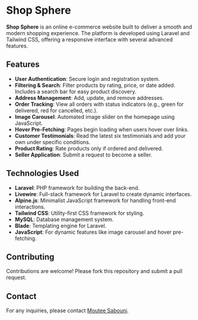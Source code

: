 # Shop Sphere

**Shop Sphere** is an online e-commerce website built to deliver a smooth and modern shopping experience. The platform is developed using Laravel and Tailwind CSS, offering a responsive interface with several advanced features.

## Features

- **User Authentication**: Secure login and registration system.
- **Filtering & Search**: Filter products by rating, price, or date added. Includes a search bar for easy product discovery.
- **Address Management**: Add, update, and remove addresses.
- **Order Tracking**: View all orders with status indicators (e.g., green for delivered, red for cancelled, etc.).
- **Image Carousel**: Automated image slider on the homepage using JavaScript.
- **Hover Pre-Fetching**: Pages begin loading when users hover over links.
- **Customer Testimonials**: Read the latest six testimonials and add your own under specific conditions.
- **Product Rating**: Rate products only if ordered and delivered.
- **Seller Application**: Submit a request to become a seller.

## Technologies Used

- **Laravel**: PHP framework for building the back-end.
- **Livewire**: Full-stack framework for Laravel to create dynamic interfaces.
- **Alpine.js**: Minimalist JavaScript framework for handling front-end interactions.
- **Tailwind CSS**: Utility-first CSS framework for styling.
- **MySQL**: Database management system.
- **Blade**: Templating engine for Laravel.
- **JavaScript**: For dynamic features like image carousel and hover pre-fetching.

## Contributing

Contributions are welcome! Please fork this repository and submit a pull request.

## Contact

For any inquiries, please contact [Moutee Sabouni](mailto:moutee.sab@google.com).
